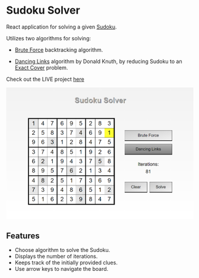 # Sudoku Solver

React application for solving a given [Sudoku](https://en.wikipedia.org/wiki/Sudoku).  

Utilizes two algorithms for solving:  

* [Brute Force](https://en.wikipedia.org/wiki/Sudoku_solving_algorithms) backtracking algorithm.  

* [Dancing Links](https://arxiv.org/pdf/cs/0011047v1.pdf) algorithm by Donald Knuth, by reducing Sudoku to an [Exact Cover](https://en.wikipedia.org/wiki/Exact_cover#Sudoku) problem.

Check out the LIVE project [here](https://josephtkim.github.io/sudoku-solver/)

![Solved example](./src/images/solver-image.png)

## Features  
* Choose algorithm to solve the Sudoku.  
* Displays the number of iterations.  
* Keeps track of the initially provided clues.  
* Use arrow keys to navigate the board.  
